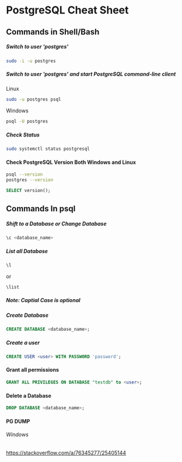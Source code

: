 # PostgreSQL Cheat Sheet

## Commands in Shell/Bash 
##### Switch to user 'postgres'
```bash
sudo -i -u postgres
```
##### Switch to user 'postgres' and start PostgreSQL command-line client
Linux
```bash
sudo -u postgres psql
```
Windows
```bash
psql -U postgres
```

##### Check Status 
```bash
sudo systemctl status postgresql
```

#### Check PostgreSQL Version Both Windows and Linux
```bash
psql --version
postgres --version
```

```sql
SELECT version();
```


## Commands In psql
##### Shift to a Database or Change Database
```bash
\c <database_name>
```

##### List all Database
```bash
\l
```
or
```bash
\list
```

##### Note: Captial Case is optional
##### Create Database 
```sql
CREATE DATABASE <database_name>;
```

##### Create a user
```sql
CREATE USER <user> WITH PASSWORD 'password';
```

#### Grant all permissions
```sql
GRANT ALL PRIVILEGES ON DATABASE "testdb" to <user>;
```

#### Delete a Database
```sql
DROP DATABASE <database_name>;
```


#### PG DUMP
###### Windows
https://stackoverflow.com/a/76345277/25405144